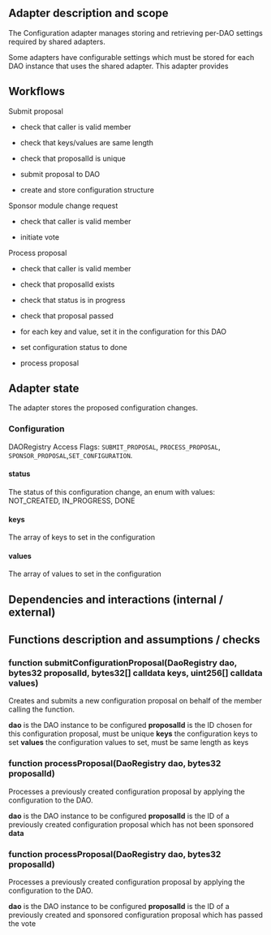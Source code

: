 ## Adapter description and scope

The Configuration adapter manages storing and retrieving per-DAO settings required by shared adapters.

Some adapters have configurable settings which must be stored for each DAO instance that uses the shared adapter. This
adapter provides

## Workflows

Submit proposal

- check that caller is valid member
- check that keys/values are same length
- check that proposalId is unique

- submit proposal to DAO
- create and store configuration structure

Sponsor module change request

- check that caller is valid member

- initiate vote

Process proposal

- check that caller is valid member
- check that proposalId exists
- check that status is in progress
- check that proposal passed

- for each key and value, set it in the configuration for this DAO
- set configuration status to done
- process proposal

## Adapter state

The adapter stores the proposed configuration changes.

### Configuration

DAORegistry Access Flags: `SUBMIT_PROPOSAL`, `PROCESS_PROPOSAL`, `SPONSOR_PROPOSAL`,`SET_CONFIGURATION`.

#### status

The status of this configuration change, an enum with values: NOT_CREATED, IN_PROGRESS, DONE

#### keys

The array of keys to set in the configuration

#### values

The array of values to set in the configuration

## Dependencies and interactions (internal / external)

## Functions description and assumptions / checks

### function submitConfigurationProposal(DaoRegistry dao, bytes32 proposalId, bytes32[] calldata keys, uint256[] calldata values)

Creates and submits a new configuration proposal on behalf of the member calling the function.

**dao** is the DAO instance to be configured
**proposalId** is the ID chosen for this configuration proposal, must be unique
**keys** the configuration keys to set
**values** the configuration values to set, must be same length as keys

### function processProposal(DaoRegistry dao, bytes32 proposalId)

Processes a previously created configuration proposal by applying the configuration to the DAO.

**dao** is the DAO instance to be configured
**proposalId** is the ID of a previously created configuration proposal which has not been sponsored
**data**

### function processProposal(DaoRegistry dao, bytes32 proposalId)

Processes a previously created configuration proposal by applying the configuration to the DAO.

**dao** is the DAO instance to be configured
**proposalId** is the ID of a previously created and sponsored configuration proposal which has passed the vote
